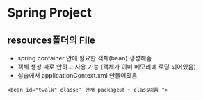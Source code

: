 # Spring Project

## resources폴더의 File
- spring container 안에 필요한 객체(bean) 생성해줌
- 객체 생성 따로 안하고 사용 가능 (객체가 이미 메모리에 로딩 되어있음)
- 실습에서 applicationContext.xml 만들어줬음 

```
<bean id="twalk" class:" 현재 package명 + class이름 ">
```
